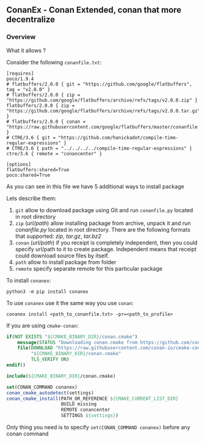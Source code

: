 ## ConanEx - Conan Extended, conan that more decentralize

### Overview
What it allows ?

Consider the following `conanfile.txt`:

```console
[requires]
poco/1.9.4
# flatbuffers/2.0.0 { git = "https://github.com/google/flatbuffers", tag = "v2.0.0" }
# flatbuffers/2.0.0 { zip = "https://github.com/google/flatbuffers/archive/refs/tags/v2.0.0.zip" }
flatbuffers/2.0.0 { zip = "https://github.com/google/flatbuffers/archive/refs/tags/v2.0.0.tar.gz" }
# flatbuffers/2.0.0 { conan = "https://raw.githubusercontent.com/google/flatbuffers/master/conanfile.py" }
# CTRE/3.6 { git = "https://github.com/hanickadot/compile-time-regular-expressions" }
# CTRE/3.6 { path = "../../../../compile-time-regular-expressions" }
ctre/3.6 { remote = "conancenter" }

[options]
flatbuffers:shared=True
poco:shared=True
```
As you can see in this file we have 5 additional ways to install package

Lets describe them:
1) `git` allow to download package using Git and run `conanfile.py` located in root directory
2) `zip` (_url/path_) allow installing package from archive, unpack it and run _conanfile.py_ located in root directory.
   There are the following formats that supported: _zip_, _tar.gz_, _tar.bz2_
3) `conan` (_url/path_) if you receipt is completely independent, then you could specify url/path to it to create package.
   Independent means that receipt could download source files by itself.
4) `path` allow to install package from folder
5) `remote` specify separate remote for this particular package

To install `conanex`:
```console
python3 -m pip install conanex
```

To use `conanex` use it the same way you use `conan`:
```console
conanex install <path_to_conanfile.txt> -pr=<path_to_profile>
```

If you are using `cmake-conan`:
```cmake
if(NOT EXISTS "${CMAKE_BINARY_DIR}/conan.cmake")
    message(STATUS "Downloading conan.cmake from https://github.com/conan-io/cmake-conan")
    file(DOWNLOAD "https://raw.githubusercontent.com/conan-io/cmake-conan/0.18.1/conan.cmake"
         "${CMAKE_BINARY_DIR}/conan.cmake"
         TLS_VERIFY ON)
endif()

include(${CMAKE_BINARY_DIR}/conan.cmake)

set(CONAN_COMMAND conanex)
conan_cmake_autodetect(settings)
conan_cmake_install(PATH_OR_REFERENCE ${CMAKE_CURRENT_LIST_DIR}
                    BUILD missing
                    REMOTE conancenter
                    SETTINGS ${settings})
```
Only thing you need is to specify `set(CONAN_COMMAND conanex)` before any conan command
